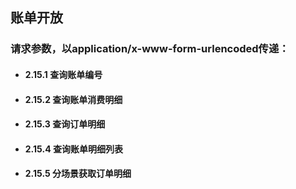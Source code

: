 ## 账单开放

### 请求参数，以application/x-www-form-urlencoded传递：

* #### 2.15.1 查询账单编号
* #### 2.15.2 查询账单消费明细
* #### 2.15.3 查询订单明细
* #### 2.15.4 查询账单明细列表
* #### 2.15.5 分场景获取订单明细



